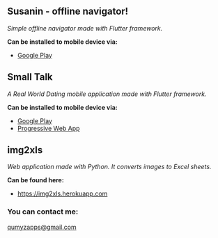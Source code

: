 ## Susanin - offline navigator!
*Simple offline navigator made with Flutter framework.*

**Can be installed to mobile device via:**
- [Google Play](https://play.google.com/store/apps/details?id=com.qumyz.susanin)

## Small Talk ##
*A Real World Dating mobile application made with Flutter framework.*

**Can be installed to mobile device via:**
- [Google Play](https://play.google.com/store/apps/details?id=com.qumyz.small_talk)
- [Progressive Web App](https://nukeolay.github.io/smalltalk/)

## img2xls ##
*Web application made with Python. It converts images to Excel sheets.*

**Can be found here:**
- https://img2xls.herokuapp.com

### You can contact me:
qumyzapps@gmail.com

